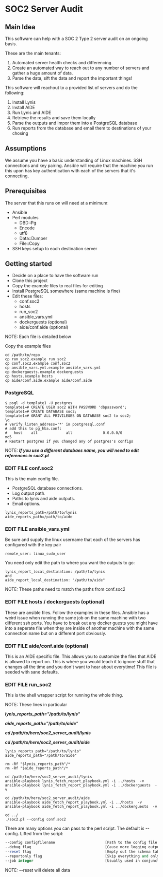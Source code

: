 # SOC2 Server Audit

## Main Idea

This software can help with a SOC 2 Type 2 server audit on an ongoing basis.

These are the main tenants:

1. Automated server health checks and differencing. 
2. Create an automated way to reach out to any number of servers and gather a huge amount of data. 
3. Parse the data, sift the data and report the important things!

This software will reachout to a provided list of servers and do the following:

1. Install Lynis
2. Install AIDE
3. Run Lynis and AIDE
4. Retrieve the results and save them locally
5. Parse the outputs and impor them into a PostgreSQL database
6. Run reports from the database and email them to destinations of your chosing


## Assumptions

We assume you have a basic understanding of Linux machines. SSH connections and key pairing. Ansible will require that the machine you run this upon has key authentication with each of the servers that it's connecting.

## Prerequisites

The server that this runs on will need at a minimum:
- Ansible
- Perl modules
  - DBD::Pg
  - Encode
  - utf8
  - Data::Dumper
  - File::Copy
- SSH keys setup to each destination server

## Getting started

- Decide on a place to have the software run
- Clone this project
- Copy the example files to real files for editing
- Install PostgreSQL somewhere (same machine is fine)
- Edit these files:
  - conf.soc2
  - hosts
  - run_soc2
  - ansible_vars.yml
  - dockerguests (optional)
  - aide/conf.aide (optional)

NOTE: Each file is detailed below

Copy the example files

```
cd /path/to/repo
cp run_soc2.example run_soc2
cp conf.soc2.example conf.soc2
cp ansible_vars.yml.example ansible_vars.yml
cp dockerguests.example dockerguests
cp hosts.example hosts
cp aide/conf.aide.example aide/conf.aide

```
  
### PostgreSQL

```
$ psql -d template1 -U postgres 
template1=# CREATE USER soc2 WITH PASSWORD 'dbpassword'; 
template1=# CREATE DATABASE soc2;
template1=# GRANT ALL PRIVILEGES ON DATABASE soc2 to soc2;
\q
# verify listen_address='*' in postgresql.conf
# add this to pg_hba.conf:
#   host    all             all              0.0.0.0/0                       md5
# Restart postgres if you changed any of postgres's configs

```
NOTE: ***If you use a different databaes name, you will need to edit references in soc2.pl***


### EDIT FILE conf.soc2

This is the main config file.

 - PostgreSQL database connections.
 - Log output path.
 - Paths to lynis and aide outputs.
 - Email options.

```
lynis_reports_path=/path/to/lynis
aide_reports_path=/path/to/aide
```

### EDIT FILE ansible_vars.yml

Be sure and supply the linux username that each of the servers has configured with the key pair

```
remote_user: linux_sudo_user
```

You need only edit the path to where you want the outputs to go:

```
lynis_report_local_destination: /path/to/lynis
and
aide_report_local_destination: "/path/to/aide"
```

NOTE: These paths need to match the paths from conf.soc2


### EDIT FILE hosts / dockerguests (optional)

These are ansible files. Follow the examples in these files. Ansible has a weird issue when running the same job on the same machine with two different ssh ports. You have to break out any docker guests you might have into a seperate file when they are inside of another machine with the same connection name but on a different port obviously.


### EDIT FILE aide/conf.aide (optional)

This is an AIDE specific file. This allows you to customize the files that AIDE is allowed to report on. This is where you would teach it to ignore stuff that changes all the time and you don't want to hear about everytime! This file is seeded with sane defaults.

### EDIT FILE run_soc2

This is the shell wrapper script for running the whole thing.

NOTE: These lines in particular


 ***lynis_reports_path="/path/to/lynis"***
 
 ***aide_reports_path="/path/to/aide"***

 ***cd /path/to/here/soc2_server_audit/lynis***
 
 ***cd /path/to/here/soc2_server_audit/aide***


```
lynis_reports_path="/path/to/lynis"
aide_reports_path="/path/to/aide"

rm -Rf "$lynis_reports_path"/*
rm -Rf "$aide_reports_path"/*

cd /path/to/here/soc2_server_audit/lynis
ansible-playbook lynis_fetch_report_playbook.yml -i ../hosts  -v
ansible-playbook lynis_fetch_report_playbook.yml -i ../dockerguests  -v

cd /path/to/here/soc2_server_audit/aide
ansible-playbook aide_fetch_report_playbook.yml -i ../hosts  -v
ansible-playbook aide_fetch_report_playbook.yml -i ../dockerguests  -v

cd ../
./soc2.pl --config conf.soc2

```

There are many options you can pass to the perl script. The default is --config.
Lifted from the script:

```perl
--config configfilename                       [Path to the config file - required]             
--debug flag                                  [Cause more logging output]
--reset flag                                  [Empty out the schema table]
--reportonly flag                             [Skip everything and only run a report - Reports are always run at the end]
--job integer                                 [Usually used in conjunction with reportonly. It will spit out the report for that job. Last job is default]
```

NOTE: --reset will delete all data

